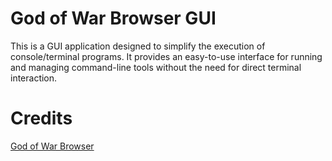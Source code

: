 # God of War Browser GUI
This is a GUI application designed to simplify the execution of console/terminal programs. It provides an easy-to-use interface for running and managing command-line tools without the need for direct terminal interaction.


# Credits
[God of War Browser](https://github.com/mogaika/god_of_war_browser)
